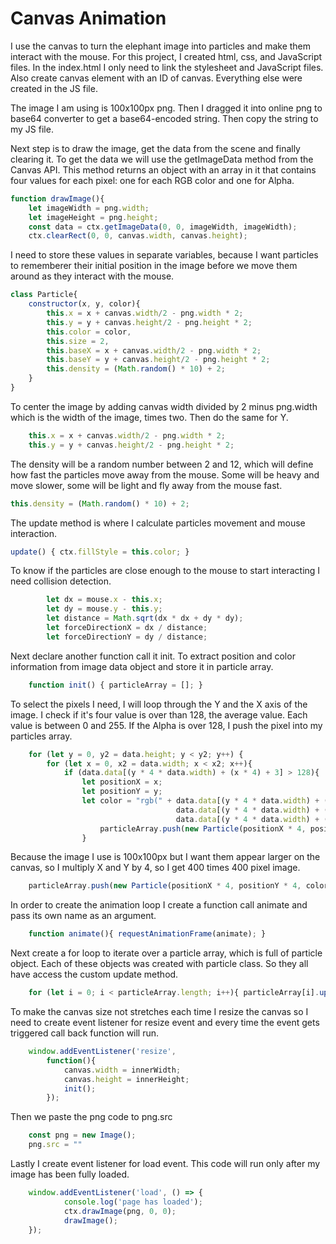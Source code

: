 # Canvas Animation

I use the canvas to turn the elephant image into particles and make them interact with the mouse.
For this project, I created html, css, and JavaScript files.
In the index.html I only need to link the stylesheet and JavaScript files. Also create canvas element with an ID of canvas. Everything else were created in the JS file.

The image I am using is 100x100px png. Then I dragged it into online png to base64 converter to get a base64-encoded string. Then copy the string to my JS file.

Next step is to draw the image, get the data from the scene and finally clearing it. To get the data we will use the getImageData method from the Canvas API. This method returns an object with an array in it that contains four values for each pixel: one for each RGB color and one for Alpha.

``` js
function drawImage(){
    let imageWidth = png.width;
    let imageHeight = png.height;
    const data = ctx.getImageData(0, 0, imageWidth, imageWidth);
    ctx.clearRect(0, 0, canvas.width, canvas.height);
```
I need to store these values in separate variables, because I want particles to rememberer their initial position in the image before we move them around as they interact with the mouse.

``` js
class Particle{
    constructor(x, y, color){
        this.x = x + canvas.width/2 - png.width * 2;
        this.y = y + canvas.height/2 - png.height * 2;
        this.color = color,
        this.size = 2,
        this.baseX = x + canvas.width/2 - png.width * 2;
        this.baseY = y + canvas.height/2 - png.height * 2;
        this.density = (Math.random() * 10) + 2;
    }
}
```

To center the image by adding canvas width divided by 2 minus png.width which is the width of the image, times two. Then do the same for Y.

``` js
	this.x = x + canvas.width/2 - png.width * 2;
    this.y = y + canvas.height/2 - png.height * 2;
```

The density will be a random number between 2 and 12, which will define how fast the particles move away from the mouse. Some will be heavy and move slower, some will be light and fly away from the mouse fast.

``` js
this.density = (Math.random() * 10) + 2;
```

The update method is where I calculate particles movement and mouse interaction.

``` js
update() { ctx.fillStyle = this.color; }
```

To know if the particles are close enough to the mouse to start interacting I need collision detection.
``` js
	    let dx = mouse.x - this.x;
        let dy = mouse.y - this.y;
        let distance = Math.sqrt(dx * dx + dy * dy);
        let forceDirectionX = dx / distance;
        let forceDirectionY = dy / distance;
```
Next declare another function call it init. To extract position and color information from image data object and store it in particle array.

``` js
	function init() { particleArray = []; }
```
To select the pixels I need, I will loop through the Y and the X axis of the image. I check if it's four value is over than 128, the average value. Each value is between 0 and 255. If the Alpha is over 128, I push the pixel into my particles array.

``` js
	for (let y = 0, y2 = data.height; y < y2; y++) {
        for (let x = 0, x2 = data.width; x < x2; x++){
            if (data.data[(y * 4 * data.width) + (x * 4) + 3] > 128){
                let positionX = x;
                let positionY = y;
                let color = "rgb(" + data.data[(y * 4 * data.width) + (x * 4)] + "," +
                                     data.data[(y * 4 * data.width) + (x * 4) + 1] + "," +
                                     data.data[(y * 4 * data.width) + (x * 4) + 2] + ")";
                    particleArray.push(new Particle(positionX * 4, positionY * 4, color));
                }
```

Because the image I use is 100x100px but I want them appear larger on the canvas, so I multiply X and Y by 4, so I get 400 times 400 pixel image. 

``` js
    particleArray.push(new Particle(positionX * 4, positionY * 4, color);
```
In order to create the animation loop I create a function call animate and pass its own name as an argument.

``` js
 	function animate(){ requestAnimationFrame(animate); }
```

Next create a for loop to iterate over a particle array, which is full of particle object. Each of these objects was created with particle class. So they all have access the custom update method.

``` js
 	for (let i = 0; i < particleArray.length; i++){ particleArray[i].update();}
```

To make the canvas size not stretches each time I resize the canvas so I need to create event listener for resize event and every time the event gets triggered call back function will run.

``` js
	window.addEventListener('resize',
        function(){
            canvas.width = innerWidth;
            canvas.height = innerHeight;
            init();
        });
```

Then we paste the png code to png.src

``` js
	const png = new Image();
	png.src = ""
```

Lastly I create event listener for load event. This code will run only after my image has been fully loaded.

``` js
	window.addEventListener('load', () => {
    		console.log('page has loaded');
    		ctx.drawImage(png, 0, 0);
    		drawImage();
	});
```
